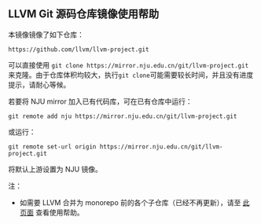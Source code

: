 
## LLVM Git 源码仓库镜像使用帮助

本镜像镜像了如下仓库：

```
https://github.com/llvm/llvm-project.git
```

可以直接使用 `git clone https://mirror.nju.edu.cn/git/llvm-project.git` 来克隆。由于仓库体积均较大，执行`git clone`可能需要较长时间，并且没有进度提示，请耐心等候。

若要将 NJU mirror 加入已有代码库，可在已有仓库中运行：

```
git remote add nju https://mirror.nju.edu.cn/git/llvm-project.git
```

或运行：

```
git remote set-url origin https://mirror.nju.edu.cn/git/llvm-project.git
```

将默认上游设置为 NJU 镜像。


注：

* 如需要 LLVM 合并为 monorepo 前的各个子仓库（已经不再更新），请至 [此页面](/help/llvm/) 查看使用帮助。
